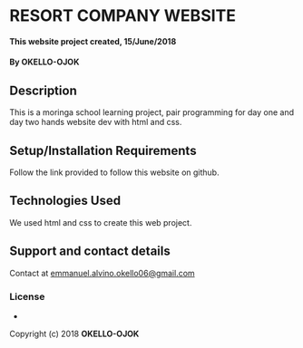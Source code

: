 # RESORT COMPANY WEBSITE
#### This website project created, 15/June/2018
#### By **OKELLO-OJOK**
## Description
This is a moringa school learning project, pair programming for day one and day two hands website dev with html and css.
## Setup/Installation Requirements
Follow the link provided to follow this website on github.

## Technologies Used
We used html and css to create this web project.
## Support and contact details
Contact at emmanuel.alvino.okello06@gmail.com
### License
*
Copyright (c) 2018 **OKELLO-OJOK**
